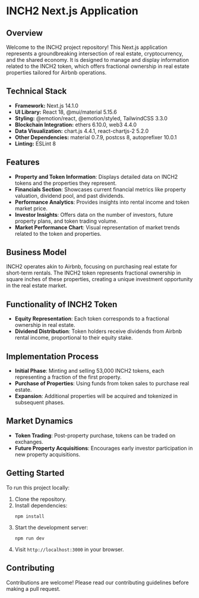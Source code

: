 # INCH2 Next.js Application

## Overview

Welcome to the INCH2 project repository! This Next.js application represents a groundbreaking intersection of real estate, cryptocurrency, and the shared economy. It is designed to manage and display information related to the INCH2 token, which offers fractional ownership in real estate properties tailored for Airbnb operations.

## Technical Stack

- **Framework:** Next.js 14.1.0
- **UI Library:** React 18, @mui/material 5.15.6
- **Styling:** @emotion/react, @emotion/styled, TailwindCSS 3.3.0
- **Blockchain Integration:** ethers 6.10.0, web3 4.4.0
- **Data Visualization:** chart.js 4.4.1, react-chartjs-2 5.2.0
- **Other Dependencies:** material 0.7.9, postcss 8, autoprefixer 10.0.1
- **Linting:** ESLint 8

## Features

- **Property and Token Information**: Displays detailed data on INCH2 tokens and the properties they represent.
- **Financials Section**: Showcases current financial metrics like property valuation, dividend pool, and past dividends.
- **Performance Analytics**: Provides insights into rental income and token market price.
- **Investor Insights**: Offers data on the number of investors, future property plans, and token trading volume.
- **Market Performance Chart**: Visual representation of market trends related to the token and properties.

## Business Model

INCH2 operates akin to Airbnb, focusing on purchasing real estate for short-term rentals. The INCH2 token represents fractional ownership in square inches of these properties, creating a unique investment opportunity in the real estate market.

## Functionality of INCH2 Token

- **Equity Representation**: Each token corresponds to a fractional ownership in real estate.
- **Dividend Distribution**: Token holders receive dividends from Airbnb rental income, proportional to their equity stake.

## Implementation Process

- **Initial Phase**: Minting and selling 53,000 INCH2 tokens, each representing a fraction of the first property.
- **Purchase of Properties**: Using funds from token sales to purchase real estate.
- **Expansion**: Additional properties will be acquired and tokenized in subsequent phases.

## Market Dynamics

- **Token Trading**: Post-property purchase, tokens can be traded on exchanges.
- **Future Property Acquisitions**: Encourages early investor participation in new property acquisitions.

## Getting Started

To run this project locally:

1. Clone the repository.
2. Install dependencies:
   ```
   npm install
   ```
3. Start the development server:
   ```
   npm run dev
   ```
4. Visit `http://localhost:3000` in your browser.

## Contributing

Contributions are welcome! Please read our contributing guidelines before making a pull request.
